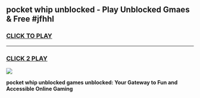 
## pocket whip unblocked - Play Unblocked Gmaes & Free #jfhhl
<h3>
<a href="https://news.freeplayer.one?title=pocket_whip_unblocked&ref=03M">CLICK TO PLAY</a></h3>
<hr>

<h3>
<a href="https://news.freeplayer.one?title=pocket_whip_unblocked&ref=03M">CLICK 2 PLAY</a>
  
</h3>

<a href="https://news.freeplayer.one?title=pocket_whip_unblocked&ref=03M"><img src="https://clearcache.store/games.png"></a>


**pocket whip unblocked games unblocked: Your Gateway to Fun and Accessible Online Gaming**
